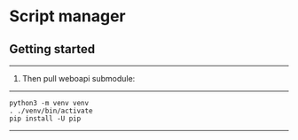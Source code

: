 # Script manager

## Getting started
--------
1. Then pull weboapi submodule:
***
    python3 -m venv venv
    . ./venv/bin/activate
    pip install -U pip
***
